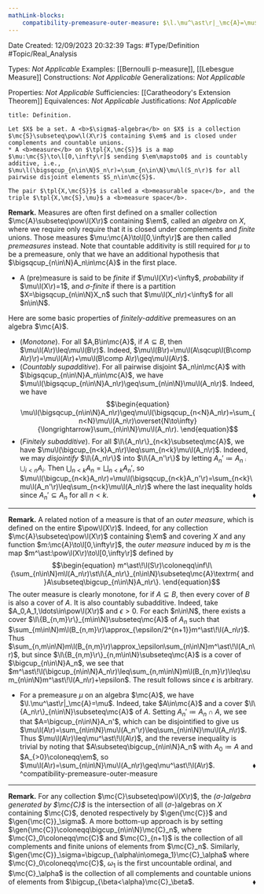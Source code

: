 ```yaml
---
mathLink-blocks:
    compatibility-premeasure-outer-measure: $\l.\mu^\ast\r|_\mc{A}=\mu$
---
```


<div class="topSpace"></div>

Date Created: 12/09/2023 20:32:39
Tags: #Type/Definition #Topic/Real_Analysis

Types: <i>Not Applicable</i>
Examples: [[Bernoulli p-measure]], [[Lebesgue Measure]]
Constructions: <i>Not Applicable</i>
Generalizations: <i>Not Applicable</i>

Properties: <i>Not Applicable</i>
Sufficiencies: [[Caratheodory's Extension Theorem]]
Equivalences: <i>Not Applicable</i>
Justifications: <i>Not Applicable</i>

``` ad-Definition
title: Definition.

Let $X$ be a set. A <b>$\sigma$-algebra</b> on $X$ is a collection $\mc{S}\subseteq\pow\l(X\r)$ containing $\em$ and is closed under complements and countable unions.
* A <b>measure</b> on $\tpl{X,\mc{S}}$ is a map $\mu:\mc{S}\to\l[0,\infty\r]$ sending $\em\mapsto0$ and is countably additive, i.e., $\mu\l(\bigsqcup_{n\in\N}S_n\r)=\sum_{n\in\N}\mu\l(S_n\r)$ for all pairwise disjoint elements $S_n\in\mc{S}$.

The pair $\tpl{X,\mc{S}}$ is called a <b>measurable space</b>, and the triple $\tpl{X,\mc{S},\mu}$ a <b>measure space</b>.

```

<b>Remark.</b> Measures are often first defined on a smaller collection $\mc{A}\subseteq\pow\l(X\r)$ containing $\em$, called an <i>algebra</i> on $X$, where we require only require that it is closed under complements and <i>finite</i> unions. Those measures $\mu:\mc{A}\to\l[0,\infty\r]$ are then called <i>premeasures</i> instead. Note that countable additivity is still required for $\mu$ to be a premeasure, only that we have an additional hypothesis that $\bigsqcup_{n\in\N}A_n\in\mc{A}$ in the first place.
* A (pre)measure is said to be <i>finite</i> if $\mu\l(X\r)<\infty$, <i>probability</i> if $\mu\l(X\r)=1$, and <i>$\sigma$-finite</i> if there is a partition $X=\bigsqcup_{n\in\N}X_n$ such that $\mu\l(X_n\r)<\infty$ for all $n\in\N$.

Here are some basic properties of <i>finitely-additive</i> premeasures on an algebra $\mc{A}$.
* (<i>Monotone</i>). For all $A,B\in\mc{A}$, if $A\subseteq B$, then $\mu\l(A\r)\leq\mu\l(B\r)$. Indeed, $\mu\l(B\r)=\mu\l(A\sqcup\l(B\comp A\r)\r)=\mu\l(A\r)+\mu\l(B\comp A\r)\geq\mu\l(A\r)$.
* (<i>Countably supadditive</i>). For all pairwise disjoint $A_n\in\mc{A}$ with $\bigsqcup_{n\in\N}A_n\in\mc{A}$, we have $\mu\l(\bigsqcup_{n\in\N}A_n\r)\geq\sum_{n\in\N}\mu\l(A_n\r)$. Indeed, we have
    $$\begin{equation}
        \mu\l(\bigsqcup_{n\in\N}A_n\r)\geq\mu\l(\bigsqcup_{n<N}A_n\r)=\sum_{n<N}\mu\l(A_n\r)\overset{N\to\infty}{\longrightarrow}\sum_{n\in\N}\mu\l(A_n\r).
    \end{equation}$$
* (<i>Finitely subadditive</i>). For all $\l\{A_n\r\}_{n<k}\subseteq\mc{A}$, we have $\mu\l(\bigcup_{n<k}A_n\r)\leq\sum_{n<k}\mu\l(A_n\r)$. Indeed, we may <i>disjointify</i> $\l\{A_n\r\}$ into $\l\{A_n'\r\}$ by letting $A_n'\coloneqq A_n\comp\bigcup_{i<n}A_i$. Then $\bigcup_{n<k}A_n=\bigsqcup_{n<k}A_n'$, so $\mu\l(\bigcup_{n<k}A_n\r)=\mu\l(\bigsqcup_{n<k}A_n'\r)=\sum_{n<k}\mu\l(A_n'\r)\leq\sum_{n<k}\mu\l(A_n\r)$ where the last inequality holds since $A_n'\subseteq A_n$ for all $n<k$.<span style="float:right;">$\blacklozenge$</span>

---

<b>Remark.</b> A related notion of a measure is that of an <i>outer measure</i>, which is defined on the entire $\pow\l(X\r)$. Indeed, for any collection $\mc{A}\subseteq\pow\l(X\r)$ containing $\em$ and covering $X$ and any function $m:\mc{A}\to\l[0,\infty\r]$, the <i>outer measure</i> induced by $m$ is the map $m^\ast:\pow\l(X\r)\to\l[0,\infty\r]$ defined by
$$\begin{equation}
    m^\ast\!\l(S\r)\coloneqq\inf\l\{\sum_{n\in\N}m\l(A_n\r)\st\l\{A_n\r\}_{n\in\N}\subseteq\mc{A}\textrm{ and }A\subseteq\bigcup_{n\in\N}A_n\r\}.
\end{equation}$$
The outer measure is clearly monotone, for if $A\subseteq B$, then every cover of $B$ is also a cover of $A$. It is also countably subadditive. Indeed, take $A_0,A_1,\ldots\in\pow\l(X\r)$ and $\epsilon>0$. For each $n\in\N$, there exists a cover $\l\{B_{n,m}\r\}_{m\in\N}\subseteq\mc{A}$ of $A_n$ such that $\sum_{m\in\N}m\l(B_{n,m}\r)\approx_{\epsilon/2^{n+1}}m^\ast\!\l(A_n\r)$. Thus $\sum_{n,m\in\N}m\l(B_{n,m}\r)\approx_\epsilon\sum_{n\in\N}m^\ast\!\l(A_n\r)$, but since $\l\{B_{n,m}\r\}_{n,m\in\N}\subseteq\mc{A}$ is a cover of $\bigcup_{n\in\N}A_n$, we see that $m^\ast\!\l(\bigcup_{n\in\N}A_n\r)\leq\sum_{n,m\in\N}m\l(B_{n,m}\r)\leq\sum_{n\in\N}m^\ast\!\l(A_n\r)+\epsilon$. The result follows since $\epsilon$ is arbitrary.
* For a premeasure $\mu$ on an algebra $\mc{A}$, we have $\l.\mu^\ast\r|_\mc{A}=\mu$. Indeed, take $A\in\mc{A}$ and a cover $\l\{A_n\r\}_{n\in\N}\subseteq\mc{A}$ of $A$. Setting $A_n'\coloneqq A_n\cap A$, we see that $A=\bigcup_{n\in\N}A_n'$, which can be disjointified to give us $\mu\l(A\r)=\sum_{n\in\N}\mu\l(A_n'\r)\leq\sum_{n\in\N}\mu\l(A_n\r)$. Thus $\mu\l(A\r)\leq\mu^\ast\!\l(A\r)$, and the reverse inequality is trivial by noting that $A\subseteq\bigcup_{n\in\N}A_n$ with $A_0\coloneqq A$ and $A_{>0}\coloneqq\em$, so $\mu\l(A\r)=\sum_{n\in\N}\mu\l(A_n\r)\geq\mu^\ast\!\l(A\r)$.<span style="float:right;">$\blacklozenge$</span> ^compatibility-premeasure-outer-measure

---

<b>Remark.</b> For any collection $\mc{C}\subseteq\pow\l(X\r)$, the <i>($\sigma$-)algebra generated by $\mc{C}$</i> is the intersection of all ($\sigma$-)algebras on $X$ containing $\mc{C}$, denoted respectively by $\gen{\mc{C}}$ and $\gen{\mc{C}}_\sigma$. A more bottom-up approach is by setting $\gen{\mc{C}}\coloneqq\bigcup_{n\in\N}\mc{C}_n$, where $\mc{C}_0\coloneqq\mc{C}$ and $\mc{C}_{n+1}$ is the collection of all complements and finite unions of elements from $\mc{C}_n$. Similarly, $\gen{\mc{C}}_\sigma=\bigcup_{\alpha\in\omega_1}\mc{C}_\alpha$ where $\mc{C}_0\coloneqq\mc{C}$, $\omega_1$ is the first uncountable ordinal, and $\mc{C}_\alpha$ is the collection of all complements and countable unions of elements from $\bigcup_{\beta<\alpha}\mc{C}_\beta$.<span style="float:right;">$\blacklozenge$</span>
